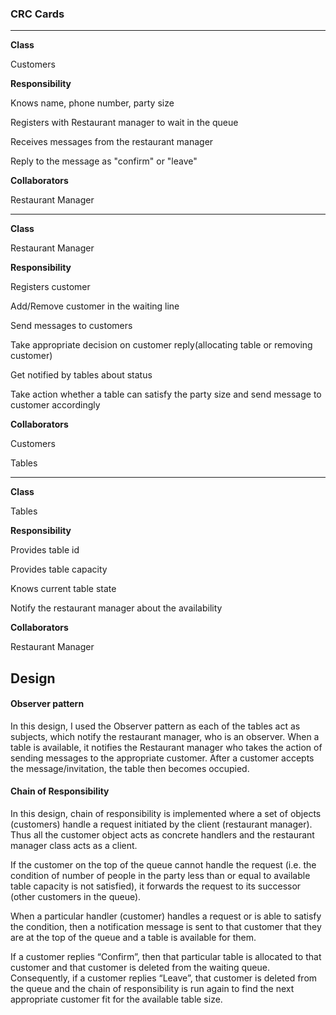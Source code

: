 ### CRC Cards

---

**Class** 

Customers

**Responsibility** 

Knows name, phone number, party size

Registers with Restaurant manager to wait in the queue

Receives messages from the restaurant manager

Reply to the message as "confirm" or "leave"

**Collaborators**

Restaurant Manager

---

**Class** 

Restaurant Manager

**Responsibility** 

Registers customer

Add/Remove customer in the waiting line

Send messages to customers

Take appropriate decision on customer reply(allocating table or removing customer)

Get notified by tables about status

Take action whether a table can satisfy the party size and send message to customer accordingly

**Collaborators**

Customers

Tables

---

**Class** 

Tables

**Responsibility** 

Provides table id

Provides table capacity

Knows current table state

Notify the restaurant manager about the availability 

**Collaborators**

Restaurant Manager





## Design

#### Observer pattern

In this design, I used the Observer pattern as each of the tables act as subjects, which notify the restaurant manager, who is an observer. When a table is available, it notifies the Restaurant manager who takes the action of sending messages to the appropriate customer. After a customer accepts the message/invitation, the table then becomes occupied.

#### Chain of Responsibility

In this design, chain of responsibility is implemented where a set of objects (customers) handle a request initiated by the client (restaurant manager).  Thus all the customer object acts as concrete handlers and the restaurant manager class acts as a client.

If the customer on the top of the queue cannot handle the request  (i.e. the condition of number of people in the party less than or equal  to available table capacity is not satisfied), it forwards the request to its successor (other customers in the queue).

When a particular handler (customer) handles a request or is able to  satisfy the condition, then a notification message is sent to that  customer that they are at the top of the queue and a table is available  for them.

If a customer replies “Confirm”, then that particular table is  allocated to that customer and that customer is deleted from the waiting  queue. Consequently, if a customer replies “Leave”, that customer is deleted from the queue and the chain of responsibility is run again to find the next appropriate customer fit for the available table size.